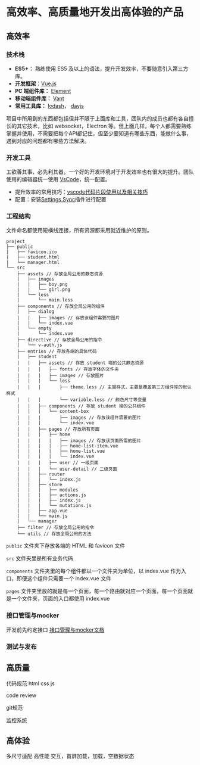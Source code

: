 # 高效率、高质量地开发出高体验的产品

## 高效率

### 技术栈

* **ES5+：** 熟练使用 ES5 及以上的语法，提升开发效率，不要随意引入第三方库。
* **开发框架**：[Vue.js](https://cn.vuejs.org/)
* **PC 端组件库：** [Element](http://element.eleme.io/#/zh-CN)
* **移动端组件库：** [Vant](https://youzan.github.io/vant/#/zh-CN/intro)
* **常用工具库：** [lodash](https://lodash.com/)， [dayjs](https://github.com/iamkun/dayjs)

项目中所用到的东西都包括但并不限于上面库和工具，团队内的成员也都有各自擅长的其它技术，比如 websocket，Electron 等。但上面几样，每个人都需要熟练掌握并使用，不需要把每个API都记住，但至少要知道有哪些东西，能做什么事，遇到对应的问题都有哪些方法解决。

### 开发工具

工欲善其事，必先利其器，一个好的开发环境对于开发效率也有很大的提升。团队使用的编辑器统一使用 [VsCode](https://code.visualstudio.com/)，统一配置。

* 提升效率的常用技巧：[vscode代码片段使用以及相关技巧](document/vsSkill.md)
* 配置：安装[Settings Sync](https://marketplace.visualstudio.com/items?itemName=Shan.code-settings-sync)插件进行配置

### 工程结构

文件命名都使用短横线连接，所有资源都采用就近维护的原则。

```
project
├── public
|   ├── favicon.ico
|   ├── student.html
|   └── manager.html
└── src
    ├── assets // 存放全局公用的静态资源
    |   ├── images
    |   |   ├── boy.png
    |   |   └── girl.png
    |   └── less
    |       └── main.less
    ├── components // 存放全局公用的组件
    |	├── dialog
    |	|   ├── images // 存放该组件需要的图片
    |	|   └── index.vue
    |	└── empty
    |	    └── index.vue
    ├── directive // 存放全局公用的指令
    |	└── v-auth.js
    ├── entries // 存放各端的具体代码
    |	├── student
    |	|   ├── assets // 存放 student 端的公共静态资源
    |	|   |	├── fonts // 存放字体的文件夹
    |	|   |	├── images // 存放图片
    |	|   |	└── less
    |	|   |	    ├── theme.less // 主题样式，主要是覆盖第三方组件库的默认样式
    |	|   |	    └── variable.less // 颜色尺寸等变量
    |	|   ├── components // 存放 student 端的公共组件
    |	|   |	└── content-box
    |	|   |	    ├── images // 存放该组件需要的图片
    |	|   |	    └── index.vue
    |	|   ├── pages // 存放所有页面
    |	|   |	├── home
    |	|   |	|   ├── images // 存放该页面所需的图片
    |	|   |	|   ├── home-list-item.vue
    |	|   |	|   ├── home-list.vue
    |	|   |	|   └── index.vue
    |	|   |	├── user // 一级页面
    |	|   |	└── user-detail // 二级页面
    |	|   ├── router
    |	|   |	└── index.js
    |	|   ├── store
    |	|   |	├── modules
    |	|   |	├── actions.js
    |	|   |	├── index.js
    |	|   |	└── mutations.js
    |	|   ├── app.vue
    |	|   └── main.js
    |	└── manager
    ├── filter // 存放全局公用的指令
    └── utils // 存放全局公用的方法

```

`public` 文件夹下存放各端的 HTML 和 favicon 文件

`src` 文件夹里是所有业务代码

`components` 文件夹里的每个组件都以一个文件夹为单位，以 index.vue 作为入口，即便这个组件只需要一个 index.vue 文件

`pages` 文件夹里放的就是每一个页面，每一个路由就对应一个页面，每一个页面就是一个文件夹，页面的入口都使用 index.vue

### 接口管理与mocker

开发前先约定接口
[接口管理与mocker文档](document/mock.md)

### 测试与发布


## 高质量

代码规范
	html
	css
	js

code review

git规范

监控系统

## 高体验

多尺寸适配
高性能
交互，首屏加载，加载，空数据状态
